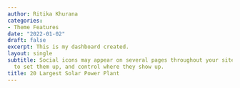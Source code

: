 ```yaml
---
author: Ritika Khurana
categories:
- Theme Features
date: "2022-01-02"
draft: false
excerpt: This is my dashboard created.
layout: single
subtitle: Social icons may appear on several pages throughout your site. Learn how
  to set them up, and control where they show up.
title: 20 Largest Solar Power Plant
---
```



  

